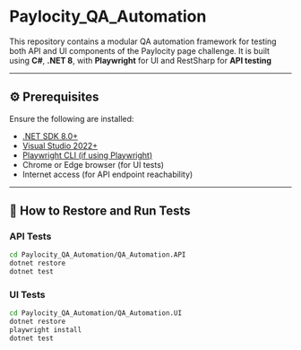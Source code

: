 # Paylocity_QA_Automation

This repository contains a modular QA automation framework for testing both API and UI components of the Paylocity page challenge. It is built using **C#**, **.NET 8**, with **Playwright** for UI and RestSharp for **API testing**

---

## ⚙️ Prerequisites

Ensure the following are installed:

- [.NET SDK 8.0+](https://dotnet.microsoft.com/en-us/download)
- [Visual Studio 2022+](https://visualstudio.microsoft.com/)
- [Playwright CLI (if using Playwright)](https://playwright.dev/dotnet/docs/intro)
- Chrome or Edge browser (for UI tests)
- Internet access (for API endpoint reachability)

---

## 🚀 How to Restore and Run Tests

### API Tests

```bash
cd Paylocity_QA_Automation/QA_Automation.API
dotnet restore
dotnet test
```

### UI Tests

```bash
cd Paylocity_QA_Automation/QA_Automation.UI
dotnet restore
playwright install 
dotnet test
```

